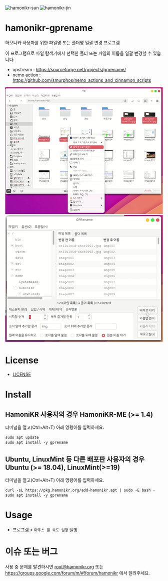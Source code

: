 ![hamonikr-sun](https://img.shields.io/badge/hamonikr-sun-green)
![hamonikr-jin](https://img.shields.io/badge/hamonikr-jin-violet)

# hamonikr-gprename

하모니카 사용자를 위한 파일명 또는 폴더명 일괄 변경 프로그램

이 프로그램으로 파일 탐색기에서 선택한 폴더 또는 파일의 이름을 일괄 변경할 수 있습니다.
 
 * upstream : https://sourceforge.net/projects/gprename/
 * nemo action : https://github.com/smurphos/nemo_actions_and_cinnamon_scripts


![app1](app1.png)
![app2](app2.png)


# License
 * [LICENSE](COPYING.TXT)

# Install

## HamoniKR 사용자의 경우 HamoniKR-ME (>= 1.4)
터미널을 열고(Ctrl+Alt+T) 아래 명령어를 입력하세요.

```
sudo apt update
sudo apt install -y gprename
```

## Ubuntu, LinuxMint 등 다른 배포판 사용자의 경우 Ubuntu (>= 18.04), LinuxMint(>=19)
터미널을 열고(Ctrl+Alt+T) 아래 명령어를 입력하세요.

```
curl -sL https://pkg.hamonikr.org/add-hamonikr.apt | sudo -E bash -
sudo apt install -y gprename
```


# Usage
 * 프로그램 > `마우스 휠 속도 설정` 실행

 # 이슈 또는 버그
 사용 중 문제를 발견하시면 root@hamonikr.org 또는 https://groups.google.com/forum/m/#!forum/hamonikr 에서 알려주세요.
